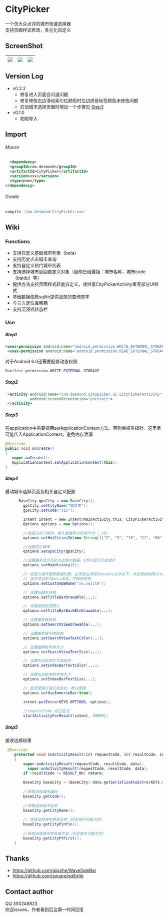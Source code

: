 CityPicker
===

一个仿大众点评的城市快速选择器</br>
支持页面样式修改，多元化自定义

ScreenShot
---

| ![](https://github.com/yuruizhe/CityPicker/blob/master/screenshot/Screenshot_2017-05-22-11-22-58.png) | ![](https://github.com/yuruizhe/CityPicker/blob/master/screenshot/Screenshot_2017-05-22-11-23-08.png) | ![](https://github.com/yuruizhe/CityPicker/blob/master/screenshot/Screenshot_2017-05-22-11-22-45.png) |
|---|----|:---:|


Version Log
---
* v0.2.2
  * 修复进入页面会闪退问题
  * 修复修改右边滑动索引栏颜色时左边拼音标签颜色未修改问题
  * 启动城市选择页面时增加一个步骤见 [Step3](#step3)
* v0.1.0
  * 初始导入

Import
---
###### Maven
``` xml
  <dependency>
  <groupId>com.desmond</groupId>
  <artifactId>CityPicker</artifactId>
  <version>xxx</version>
  <type>pom</type>
</dependency>
``` 
###### Gradle
``` gradle
compile 'com.desmond:CityPicker:xxx'
```
Wiki
---
### Functions
* 支持自定义基础城市列表（beta）
* 支持历史点击城市查询
* 支持自定义热门城市列表
* 支持选择城市返回自定义对象（目前已经囊括：城市名称，城市code（baidu）等）
* 提供方法支持页面样式轻度自定义。或继承CityPickerActivity重写部分UI样式
* 基础数据依赖sqlite提供高效的查询效率
* 与三方定位库解耦
* 支持沉浸式状态栏

### Use
##### Step1
``` xml
<uses-permission android:name="android.permission.WRITE_EXTERNAL_STORAGE"/>
 <uses-permission android:name="android.permission.READ_EXTERNAL_STORAGE"/>
```
对于Android 6.0还需要配置动态权限</br>
``` java
Manifest.permission.WRITE_EXTERNAL_STORAGE
```
##### Step2
``` xml
 <activity android:name="com.desmond.citypicker.ui.CityPickerActivity"
           android:screenOrientation="portrait">
 </activity>
```
##### Step3
在application中需要调用setApplicationContext方法，否则会报空指针。这里尽可能传入ApplicationContext，避免内存泄漏
``` java
@Override
public void onCreate()
{
   super.onCreate();
   ApplicationContext.setApplicationContext(this);
}
```

##### Step4
启动城市选择页面及相关自定义配置
``` java
      BaseCity gpsCity = new BaseCity();
        gpsCity.setCityName("南京市");
        gpsCity.setCode("315");

        Intent intent = new Intent(MainActivity.this, CityPickerActivity.class);
        Options options = new Options();

        //自定义热门城市，输入数据库中的城市id（_id）
        options.setHotCitiesId(new String[]{"2", "9", "18", "11", "66", "1", "80", "49", "100"});

        //设置定位城市
        options.setGpsCity(gpsCity);

        //设置最多显示历史点击城市数量，0为不显示历史城市
        options.setMaxHistory(6);

        // 自定义城市基础数据列表，必须放在项目的assets文件夹下，并且表结构同citypicker项目下的assets中的数据库表结构相同
        // 该方法当前为beta版本，不推荐使用
        options.setCustomDBName("xx.sqlite");

        // 设置标题栏背景
        options.setTitleBarDrawable(...);

        // 设置返回按钮图片
        options.setTitleBarBackBtnDrawable(...);

        // 设置搜索框背景
        options.setSearchViewDrawable(...);

        // 设置搜索框字体颜色
        options.setSearchViewTextColor(...);

        // 设置搜索框字体大小
        options.setSearchViewTextSize(...);

        // 设置右边检索栏字体颜色
        options.setIndexBarTextColor(...);

        // 设置右边检索栏字体大小
        options.setIndexBarTextSize(...);

        // 是否使用沉浸式状态栏，默认使用
        options.setUseImmerseBar(true);

        intent.putExtra(KEYS.OPTIONS, options);
        
        //requestCode 自己定义
        startActivityForResult(intent, 20009);
 ```
##### Step5
接收选择结果
``` java
 @Override
    protected void onActivityResult(int requestCode, int resultCode, Intent data)
    {
        super.onActivityResult(requestCode, resultCode, data);
          super.onActivityResult(requestCode, resultCode, data);
        if (resultCode != RESULT_OK) return;
        
        BaseCity baseCity = (BaseCity) data.getSerializableExtra(KEYS.SELECTED_RESULT);
        
        //获取选择城市编码
        baseCity.getCode();
        
        //获取选择城市名称
        baseCity.getCityName();
        
        // 获取选择城市拼音全拼（历史城市可能为空）
        baseCity.getCityPinYin();
        
        //获取选择城市拼音首字母（历史城市可能为空）
        baseCity.getCityPYFirst();
    }
```
Thanks
---
* https://github.com/gjiazhe/WaveSideBar
* https://github.com/square/sqlbrite

Contact author
---
QQ 350248823</br>
欢迎issues，作者看到后会第一时间回复
